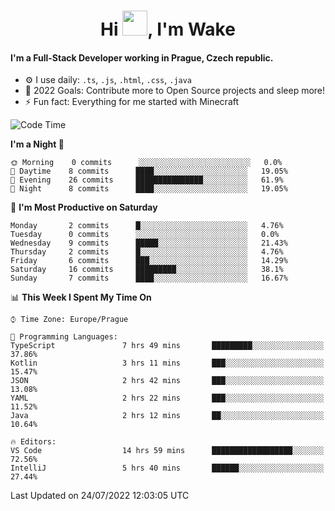 <h1 align="center">Hi <img src="https://raw.githubusercontent.com/MrWakeCZ/MrWakeCZ/master/Hi.gif" width="40px" />, I'm Wake</h1>

#### I'm a Full-Stack Developer working in Prague, Czech republic.
- ⚙️ I use daily: `.ts`, `.js`, `.html`, `.css`, `.java`
- 🥅 2022 Goals: Contribute more to Open Source projects and sleep more!
- ⚡ Fun fact: Everything for me started with Minecraft

<!--START_SECTION:waka-->
![Code Time](http://img.shields.io/badge/Code%20Time-2%2C584%20hrs%2010%20mins-blue)

**I'm a Night 🦉** 

```text
🌞 Morning    0 commits      ░░░░░░░░░░░░░░░░░░░░░░░░░   0.0% 
🌆 Daytime    8 commits      ████░░░░░░░░░░░░░░░░░░░░░   19.05% 
🌃 Evening    26 commits     ███████████████░░░░░░░░░░   61.9% 
🌙 Night      8 commits      ████░░░░░░░░░░░░░░░░░░░░░   19.05%

```
📅 **I'm Most Productive on Saturday** 

```text
Monday       2 commits      █░░░░░░░░░░░░░░░░░░░░░░░░   4.76% 
Tuesday      0 commits      ░░░░░░░░░░░░░░░░░░░░░░░░░   0.0% 
Wednesday    9 commits      █████░░░░░░░░░░░░░░░░░░░░   21.43% 
Thursday     2 commits      █░░░░░░░░░░░░░░░░░░░░░░░░   4.76% 
Friday       6 commits      ███░░░░░░░░░░░░░░░░░░░░░░   14.29% 
Saturday     16 commits     █████████░░░░░░░░░░░░░░░░   38.1% 
Sunday       7 commits      ████░░░░░░░░░░░░░░░░░░░░░   16.67%

```


📊 **This Week I Spent My Time On** 

```text
⌚︎ Time Zone: Europe/Prague

💬 Programming Languages: 
TypeScript               7 hrs 49 mins       █████████░░░░░░░░░░░░░░░░   37.86% 
Kotlin                   3 hrs 11 mins       ███░░░░░░░░░░░░░░░░░░░░░░   15.47% 
JSON                     2 hrs 42 mins       ███░░░░░░░░░░░░░░░░░░░░░░   13.08% 
YAML                     2 hrs 22 mins       ███░░░░░░░░░░░░░░░░░░░░░░   11.52% 
Java                     2 hrs 12 mins       ██░░░░░░░░░░░░░░░░░░░░░░░   10.64%

🔥 Editors: 
VS Code                  14 hrs 59 mins      ██████████████████░░░░░░░   72.56% 
IntelliJ                 5 hrs 40 mins       ██████░░░░░░░░░░░░░░░░░░░   27.44%

```


 Last Updated on 24/07/2022 12:03:05 UTC
<!--END_SECTION:waka-->

